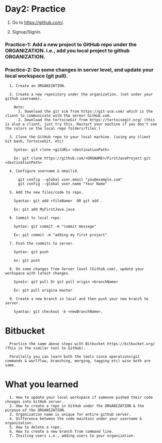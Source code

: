 # Day2: Practice

  1. Go to https://github.com/.
  
  2. Signup/Signin.
  
  ### Practice-1: Add a new project to GitHub repo under the ORGANIZATION. i.e., add you local project to github ORGANIZATION.
  ### Practice-2: Do some changes in server level, and update your local workspace (git pull).
  
      1. Create an ORGANIZATION.
      
      2. Create a new repository under the organization. (not under your github username).
      
        Note:
          1. Download the git scm from https://git-scm.com/ which is the client to communicate with the serevr GitHub.com.
          2. Download the tortoiseGit from https://tortoisegit.org/ (this is also a client, just try this. Restart your machine if you don't see the colors on the local repo folders/files.)       

      3. Clone the GitHub repo to your local machine. (using any client Git bash, TortoiseGit, etc)

        Syntax: git clone <gitURL> <destinationPath>

        Ex: git clone https://github.com/<ORGNAME>/FirstJavaProject.git <destinationPath>

      4. Configure username & emailid.
      
          git config --global user.email "you@example.com"
          git config --global user.name "Your Name"

      5. Add the new files/code to repo.

        Syantax: git add <fileName>  OR git add .

        Ex: git add MyFirstJava.java

      6. Commit to local repo.

        Syntax: git commit -m "commit message"

        Ex: git commit -m "adding my first project"

      7. Push the commits to server.

        Syntax: git push

        ex: git push
        
      8. Do some changes from Server level (Github.com), update your workspace with latest changes.
      
        Synatx: git pull Or git pull origin <branchName>
        
        Ex: git pull origina master
      
      9. Create a new branch in local and then push your new branch to server. 
      
        Syantax: git checkout -b <newBranchName>.
        
 # Bitbucket
 
      Practice the same above steps with Bitbucket https://bitbucket.org/ (This is the similar tool to GitHub).
      
      Parallelly you can learn both the tools since operations(git commands & worlflow, branching, merging, tagging etc) wise both are same.


# What you learned

      1. How to update your local workspace if someone pushed their code chnages into GitHub server.
      2. How to create a repo in GitHub under the ORGANIZATION & the purpose of the ORGANIZATION.
      3. Organization name is unique for entire github server.
      4. Difference between the code maintain under your username & organization.
      5. How to delete a repo.
      6. How to create a new branch from command line.
      7. Inviting users i.e., adding users to your organization.
      
     

